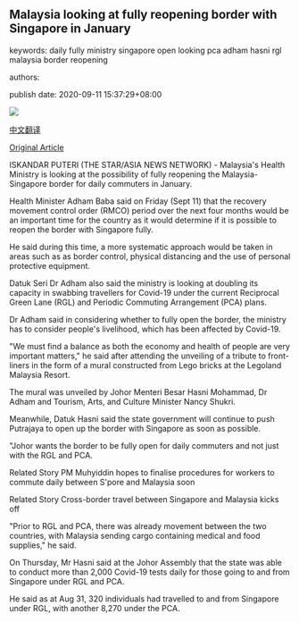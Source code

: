 ## Malaysia looking at fully reopening border with Singapore in January

keywords: daily fully ministry singapore open looking pca adham hasni rgl malaysia border reopening

authors: 

publish date: 2020-09-11 15:37:29+08:00

![](https://www.straitstimes.com/sites/default/files/styles/x_large/public/articles/2020/09/11/tl-mysia-st-110920.jpg?itok=-zpazyAA)

[中文翻译](Malaysia%20looking%20at%20fully%20reopening%20border%20with%20Singapore%20in%20January_zh.md)

[Original Article](https://www.straitstimes.com/asia/se-asia/malaysia-looking-at-fully-reopening-border-with-singapore-in-january)

ISKANDAR PUTERI (THE STAR/ASIA NEWS NETWORK) - Malaysia's Health Ministry is looking at the possibility of fully reopening the Malaysia-Singapore border for daily commuters in January.

Health Minister Adham Baba said on Friday (Sept 11) that the recovery movement control order (RMCO) period over the next four months would be an important time for the country as it would determine if it is possible to reopen the border with Singapore fully.

He said during this time, a more systematic approach would be taken in areas such as as border control, physical distancing and the use of personal protective equipment.

Datuk Seri Dr Adham also said the ministry is looking at doubling its capacity in swabbing travellers for Covid-19 under the current Reciprocal Green Lane (RGL) and Periodic Commuting Arrangement (PCA) plans.

Dr Adham said in considering whether to fully open the border, the ministry has to consider people's livelihood, which has been affected by Covid-19.

"We must find a balance as both the economy and health of people are very important matters," he said after attending the unveiling of a tribute to front-liners in the form of a mural constructed from Lego bricks at the Legoland Malaysia Resort.

The mural was unveiled by Johor Menteri Besar Hasni Mohammad, Dr Adham and Tourism, Arts, and Culture Minister Nancy Shukri.

Meanwhile, Datuk Hasni said the state government will continue to push Putrajaya to open up the border with Singapore as soon as possible.

"Johor wants the border to be fully open for daily commuters and not just with the RGL and PCA.

Related Story PM Muhyiddin hopes to finalise procedures for workers to commute daily between S'pore and Malaysia soon

Related Story Cross-border travel between Singapore and Malaysia kicks off

"Prior to RGL and PCA, there was already movement between the two countries, with Malaysia sending cargo containing medical and food supplies," he said.

On Thursday, Mr Hasni said at the Johor Assembly that the state was able to conduct more than 2,000 Covid-19 tests daily for those going to and from Singapore under RGL and PCA.

He said as at Aug 31, 320 individuals had travelled to and from Singapore under RGL, with another 8,270 under the PCA.